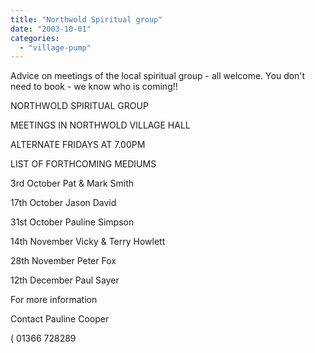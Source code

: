 ```yaml
---
title: "Northwold Spiritual group"
date: "2003-10-01"
categories: 
  - "village-pump"
---
```


Advice on meetings of the local spiritual group - all welcome. You don't need to book - we know who is coming!!

NORTHWOLD SPIRITUAL GROUP

MEETINGS IN NORTHWOLD VILLAGE HALL

ALTERNATE FRIDAYS AT 7.00PM

LIST OF FORTHCOMING MEDIUMS

3rd October Pat & Mark Smith

17th October Jason David

31st October Pauline Simpson

14th November Vicky & Terry Howlett

28th November Peter Fox

12th December Paul Sayer

For more information

Contact Pauline Cooper

( 01366 728289
